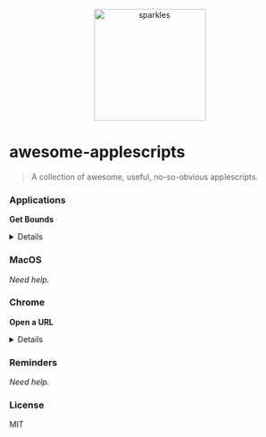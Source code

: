 <p align="center">
  <img alt="sparkles" src="https://user-images.githubusercontent.com/659829/33517575-84f0203c-d73b-11e7-9459-fe8f53f6f3da.png" width=200>
</p>

# awesome-applescripts

> A collection of awesome, useful, no-so-obvious applescripts.

### Applications

**Get Bounds**

<details>
  <pre>$ osascript scripts/app/get-bounds.applescript Safari</pre>
</details>


### MacOS

_Need help._


### Chrome

**Open a URL**

<details>
  <pre>$ osascript scripts/chrome/open-url.applescript https://news.ycombinator.com/</pre>
</details>


### Reminders

_Need help._


### License

MIT
